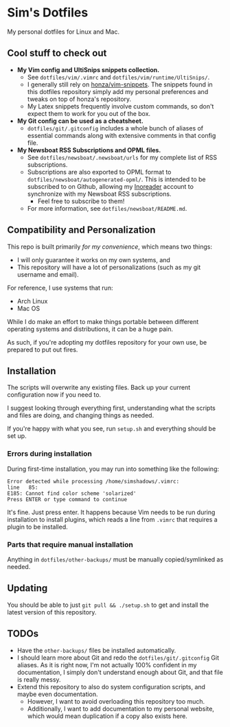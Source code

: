 # Sim's Dotfiles

My personal dotfiles for Linux and Mac.

## Cool stuff to check out

- **My Vim config and UltiSnips snippets collection.**
    - See `dotfiles/vim/.vimrc` and `dotfiles/vim/runtime/UltiSnips/`.
    - I generally still rely on [honza/vim-snippets](https://github.com/honza/vim-snippets). The snippets found in this dotfiles repository simply add my personal preferences and tweaks on top of honza's repository.
    - My Latex snippets frequently involve custom commands, so don't expect them to work for you out of the box.
- **My Git config can be used as a cheatsheet.**
    - `dotfiles/git/.gitconfig` includes a whole bunch of aliases of essential commands along with extensive comments in that config file.
- **My Newsboat RSS Subscriptions and OPML files.**
    - See `dotfiles/newsboat/.newsboat/urls` for my complete list of RSS subscriptions.
    - Subscriptions are also exported to OPML format to `dotfiles/newsboat/autogenerated-opml/`. This is intended to be subscribed to on Github, allowing my [Inoreader](https://www.inoreader.com/) account to synchronize with my Newsboat RSS subscriptions.
        - Feel free to subscribe to them!
    - For more information, see `dotfiles/newsboat/README.md`.

## Compatibility and Personalization

This repo is built primarily *for my convenience*, which means two things:

- I will only guarantee it works on my own systems, and
- This repository will have a lot of personalizations (such as my git username and email).

For reference, I use systems that run:

- Arch Linux
- Mac OS

While I do make an effort to make things portable between different operating systems and distributions, it can be a huge pain.

As such, if you're adopting my dotfiles repository for your own use, be prepared to put out fires.

## Installation

The scripts will overwrite any existing files. Back up your current configuration now if you need to.

I suggest looking through everything first, understanding what the scripts and files are doing, and changing things as needed.

If you're happy with what you see, run `setup.sh` and everything should be set up.

### Errors during installation

During first-time installation, you may run into something like the following:

```
Error detected while processing /home/simshadows/.vimrc:
line   85:
E185: Cannot find color scheme 'solarized'
Press ENTER or type command to continue
```

It's fine. Just press enter. It happens because Vim needs to be run during installation to install plugins, which reads a line from `.vimrc` that requires a plugin to be installed.

### Parts that require manual installation

Anything in `dotfiles/other-backups/` must be manually copied/symlinked as needed.

## Updating

You should be able to just `git pull && ./setup.sh` to get and install the latest version of this repository.

## TODOs

- Have the `other-backups/` files be installed automatically.
- I should learn more about Git and redo the `dotfiles/git/.gitconfig` Git aliases. As it is right now, I'm not actually 100% confident in my documentation, I simply don't understand enough about Git, and that file is really messy.
- Extend this repository to also do system configuration scripts, and maybe even documentation.
    - However, I want to avoid overloading this repository too much.
    - Additionally, I want to add documentation to my personal website, which would mean duplication if a copy also exists here.


